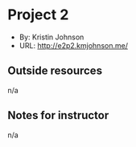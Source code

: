 # Project 2
+ By: Kristin Johnson
+ URL: <http://e2p2.kmjohnson.me/>

## Outside resources
n/a

## Notes for instructor
n/a
